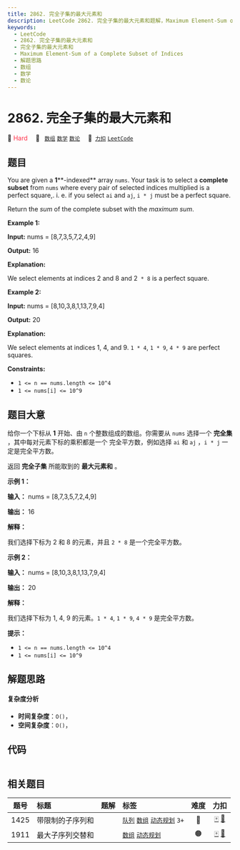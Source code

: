 ```yaml
---
title: 2862. 完全子集的最大元素和
description: LeetCode 2862. 完全子集的最大元素和题解，Maximum Element-Sum of a Complete Subset of Indices，包含解题思路、复杂度分析以及完整的 JavaScript 代码实现。
keywords:
  - LeetCode
  - 2862. 完全子集的最大元素和
  - 完全子集的最大元素和
  - Maximum Element-Sum of a Complete Subset of Indices
  - 解题思路
  - 数组
  - 数学
  - 数论
---
```


# 2862. 完全子集的最大元素和

🔴 <font color=#ff334b>Hard</font>&emsp; 🔖&ensp; [`数组`](/tag/array.md) [`数学`](/tag/math.md) [`数论`](/tag/number-theory.md)&emsp; 🔗&ensp;[`力扣`](https://leetcode.cn/problems/maximum-element-sum-of-a-complete-subset-of-indices) [`LeetCode`](https://leetcode.com/problems/maximum-element-sum-of-a-complete-subset-of-indices)

## 题目

You are given a **1****-indexed** array `nums`. Your task is to select a
**complete subset** from `nums` where every pair of selected indices
multiplied is a perfect square,. i. e. if you select `ai` and `aj`, `i * j`
must be a perfect square.

Return the _sum_ of the complete subset with the _maximum sum_.



**Example 1:**

**Input:** nums = [8,7,3,5,7,2,4,9]

**Output:** 16

**Explanation:**

We select elements at indices 2 and 8 and 2` * 8` is a perfect square.

**Example 2:**

**Input:** nums = [8,10,3,8,1,13,7,9,4]

**Output:** 20

**Explanation:**

We select elements at indices 1, 4, and 9. `1 * 4`, `1 * 9`, `4 * 9` are
perfect squares.



**Constraints:**

  * `1 <= n == nums.length <= 10^4`
  * `1 <= nums[i] <= 10^9`


## 题目大意

给你一个下标从 **1** 开始、由 `n` 个整数组成的数组。你需要从 `nums` 选择一个 **完全集** ，其中每对元素下标的乘积都是一个
完全平方数，例如选择 `ai` 和 `aj` ，`i * j` 一定是完全平方数。

返回 **完全子集** 所能取到的 **最大元素和** 。



**示例 1：**

**输入：** nums = [8,7,3,5,7,2,4,9]

**输出：** 16

**解释：**

我们选择下标为 2 和 8 的元素，并且 `2 * 8` 是一个完全平方数。

**示例 2：**

**输入：** nums = [8,10,3,8,1,13,7,9,4]

**输出：** 20

**解释：**

我们选择下标为 1, 4, 9 的元素。`1 * 4`, `1 * 9`, `4 * 9` 是完全平方数。



**提示：**

  * `1 <= n == nums.length <= 10^4`
  * `1 <= nums[i] <= 10^9`


## 解题思路

#### 复杂度分析

- **时间复杂度**：`O()`，
- **空间复杂度**：`O()`，

## 代码

```javascript

```

## 相关题目

<!-- prettier-ignore -->
| 题号 | 标题 | 题解 | 标签 | 难度 | 力扣 |
| :------: | :------ | :------: | :------ | :------: | :------: |
| 1425 | 带限制的子序列和 |  |  [`队列`](/tag/queue.md) [`数组`](/tag/array.md) [`动态规划`](/tag/dynamic-programming.md) `3+` | 🔴 | [🀄️](https://leetcode.cn/problems/constrained-subsequence-sum) [🔗](https://leetcode.com/problems/constrained-subsequence-sum) |
| 1911 | 最大子序列交替和 |  |  [`数组`](/tag/array.md) [`动态规划`](/tag/dynamic-programming.md) | 🟠 | [🀄️](https://leetcode.cn/problems/maximum-alternating-subsequence-sum) [🔗](https://leetcode.com/problems/maximum-alternating-subsequence-sum) |